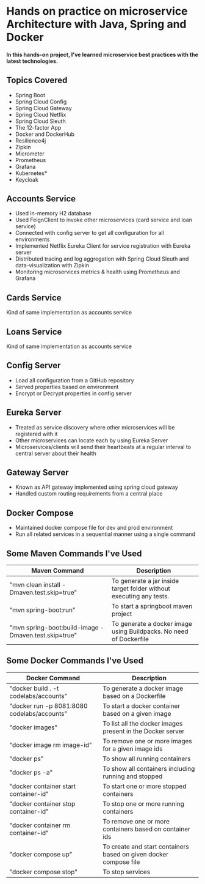 # Hands on practice on microservice Architecture with Java, Spring and Docker
#### In this hands-on project, I've learned microservice best practices with the latest technologies.


## Topics Covered
* Spring Boot
* Spring Cloud Config
* Spring Cloud Gateway
* Spring Cloud Netflix
* Spring Cloud Sleuth
* The 12-factor App
* Docker and DockerHub
* Resilience4j
* Zipkin 
* Micrometer
* Prometheus
* Grafana
* Kubernetes*
* Keycloak 

## Accounts Service
* Used in-memory H2 database
* Used FeignClient to invoke other microservices (card service and loan service)
* Connected with config server to get all configuration for all environments
* Implemented Netflix Eureka Client for service registration with Eureka server
* Distributed tracing and log aggregation with Spring Cloud Sleuth and data-visualization with Zipkin
* Monitoring microservices metrics & health using Prometheus and Grafana

## Cards Service
Kind of same implementation as accounts service 
## Loans Service
Kind of same implementation as accounts service

## Config Server
* Load all configuration from a GitHub repository
* Served properties based on environment
* Encrypt or Decrypt properties in config server

## Eureka Server
* Treated as service discovery where other microservices will be registered with it
* Other microservices can locate each by using Eureka Server
* Microservices/clients will send their heartbeats at a regular interval to central server about their health

## Gateway Server
* Known as API gateway implemented using spring cloud gateway
* Handled custom routing requirements from a central place

## Docker Compose
* Maintained docker compose file for dev and prod environment
* Run all related services in a sequential manner using a single command
## Some Maven Commands I've Used

| Maven Command                                        | Description                                                         |
|------------------------------------------------------|---------------------------------------------------------------------|
| "mvn clean install -Dmaven.test.skip=true"           | To generate a jar inside target folder without executing any tests. |
| "mvn spring-boot:run"                                | To start a springboot maven project                                 |
| "mvn spring-boot:build-image -Dmaven.test.skip=true" | To generate a docker image using Buildpacks. No need of Dockerfile  |


## Some Docker Commands I've Used

| Docker Command                               | Description                                                       |
|----------------------------------------------|-------------------------------------------------------------------|
| "docker build . -t codelabs/accounts"        | To generate a docker image based on a Dockerfile                  |
| "docker run  -p 8081:8080 codelabs/accounts" | To start a docker container based on a given image                |
| "docker images"                              | To list all the docker images present in the Docker server        |
| "docker image rm image-id"                   | To remove one or more images for a given image ids                |
| "docker ps"                                  | To show all running containers                                    |
| "docker ps -a"                               | To show all containers including running and stopped              |
| "docker container start container-id"        | To start one or more stopped containers                           |
| "docker container stop container-id"         | To stop one or more running containers                            |
| "docker container rm container-id"           | To remove one or more containers based on container ids           |
| "docker compose up"                          | To create and start containers based on given docker compose file |
| "docker compose stop"                        | To stop services                                                  |